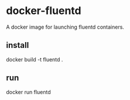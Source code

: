 # docker-fluentd
A docker image for launching fluentd containers.

## install
docker build -t fluentd .

## run
docker run fluentd

